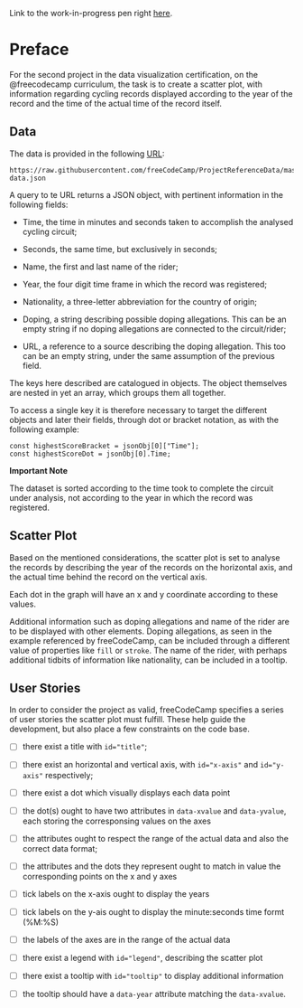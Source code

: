 Link to the work-in-progress pen right [here]().

# Preface

For the second project in the data visualization certification, on the @freecodecamp curriculum, the task is to create a scatter plot, with information regarding cycling records displayed according to the year of the record and the time of the actual time of the record itself.

## Data

The data is provided in the following [URL](https://raw.githubusercontent.com/freeCodeCamp/ProjectReferenceData/master/cyclist-data.json):

```
https://raw.githubusercontent.com/freeCodeCamp/ProjectReferenceData/master/cyclist-data.json
```

A query to te URL returns a JSON object, with pertinent information in the following fields:

- Time, the time in minutes and seconds taken to accomplish the analysed cycling circuit;

- Seconds, the same time, but exclusively in seconds;
- Name, the first and last name of the rider;
- Year, the four digit time frame in which the record was registered;
- Nationality, a three-letter abbreviation for the country of origin;
- Doping, a string describing possible doping allegations. This can be an empty string if no doping allegations are connected to the circuit/rider;
- URL, a reference to a source describing the doping allegation. This too can be an empty string, under the same assumption of the previous field.

The keys here described are catalogued in objects. The object themselves are nested in yet an array, which groups them all together.

To access a single key it is therefore necessary to target the different objects and later their fields, through dot or bracket notation, as with the following example:

```JS
const highestScoreBracket = jsonObj[0]["Time"];
const highestScoreDot = jsonObj[0].Time;
```

**Important Note**

The dataset is sorted according to the time took to complete the circuit under analysis, not according to the year in which the record was registered. 

## Scatter Plot

Based on the mentioned considerations, the scatter plot is set to analyse the records by describing the year of the records on the horizontal axis, and the actual time behind the record on the vertical axis.

Each dot in the graph will have an x and y coordinate according to these values.

Additional information such as doping allegations and name of the rider are to be displayed with other elements. Doping allegations, as seen in the example referenced by freeCodeCamp, can be included through a different value of properties like `fill` or `stroke`. The name of the rider, with perhaps additional tidbits of information like nationality, can be included in a tooltip.

## User Stories

In order to consider the project as valid, freeCodeCamp specifies a series of user stories the scatter plot must fulfill. These help guide the development, but also place a few constraints on the code base. 

- [ ] there exist a title with `id="title"`;

- [ ] there exist an horizontal and vertical axis, with `id="x-axis"` and `id="y-axis"` respectively;
- [ ] there exist a dot which visually displays each data point
- [ ] the dot(s) ought to have two attributes in `data-xvalue` and `data-yvalue`, each storing the corresponsing values on the axes
- [ ] the attributes ought to respect the range of the actual data and also the correct data format;
- [ ] the attributes and the dots they represent ought to match in value the corresponding points on the x and y axes
- [ ] tick labels on the x-axis ought to display the years
- [ ] tick labels on the y-ais ought to display the minute:seconds time formt (%M:%S)
- [ ] the labels of the axes are in the range of the actual data
- [ ] there exist a legend with `id="legend"`, describing the scatter plot
- [ ] there exist a tooltip with `id="tooltip"` to display additional information
- [ ] the tooltip should have a `data-year` attribute matching the `data-xvalue`.
